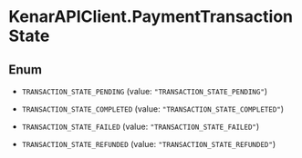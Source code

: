 # KenarAPIClient.PaymentTransactionState

## Enum


* `TRANSACTION_STATE_PENDING` (value: `"TRANSACTION_STATE_PENDING"`)

* `TRANSACTION_STATE_COMPLETED` (value: `"TRANSACTION_STATE_COMPLETED"`)

* `TRANSACTION_STATE_FAILED` (value: `"TRANSACTION_STATE_FAILED"`)

* `TRANSACTION_STATE_REFUNDED` (value: `"TRANSACTION_STATE_REFUNDED"`)


